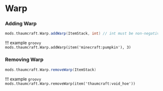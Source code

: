 # Warp

### Adding Warp

```groovy
mods.thaumcraft.Warp.addWarp(ItemStack, int) // int must be non-negative
```

!!! example
    ```groovy
    mods.thaumcraft.Warp.addWarp(item('minecraft:pumpkin'), 3)
    ```

### Removing Warp

```groovy
mods.thaumcraft.Warp.removeWarp(ItemStack)
```

!!! example
    ```groovy
    mods.thaumcraft.Warp.removeWarp(item('thaumcraft:void_hoe'))
    ```